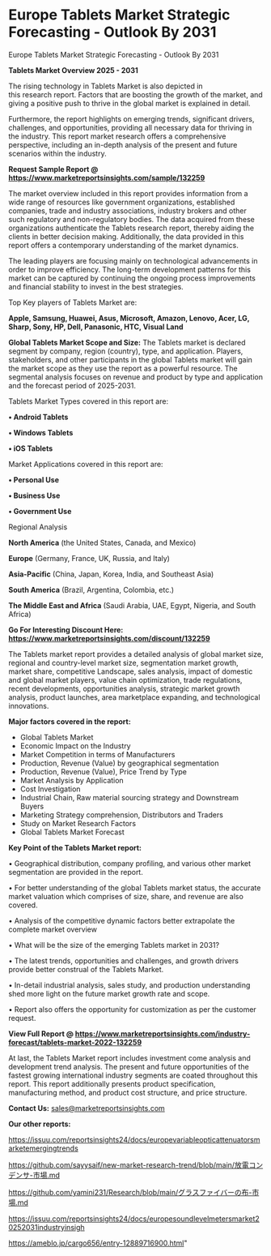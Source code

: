# Europe Tablets Market Strategic Forecasting - Outlook By 2031
Europe Tablets Market Strategic Forecasting - Outlook By 2031

<Strong> Tablets Market Overview 2025 - 2031</strong>

The rising technology in Tablets Market is also depicted in this research report. Factors that are boosting the growth of the market, and giving a positive push to thrive in the global market is explained in detail.

Furthermore, the report highlights on emerging trends, significant drivers, challenges, and opportunities, providing all necessary data for thriving in the industry. This report market research offers a comprehensive perspective, including an in-depth analysis of the present and future scenarios within the industry.

<strong>Request Sample Report @ <a href=https://www.marketreportsinsights.com/sample/132259>https://www.marketreportsinsights.com/sample/132259</a></strong>

The market overview included in this report provides information from a wide range of resources like government organizations, established companies, trade and industry associations, industry brokers and other such regulatory and non-regulatory bodies. The data acquired from these organizations authenticate the Tablets research report, thereby aiding the clients in better decision making. Additionally, the data provided in this report offers a contemporary understanding of the market dynamics.

The leading players are focusing mainly on technological advancements in order to improve efficiency. The long-term development patterns for this market can be captured by continuing the ongoing process improvements and financial stability to invest in the best strategies.

Top Key players of Tablets Market are:

<strong>Apple, Samsung, Huawei, Asus, Microsoft, Amazon, Lenovo, Acer, LG, Sharp, Sony, HP, Dell, Panasonic, HTC, Visual Land</strong>

<strong><b>Global Tablets Market Scope and Size:</b></strong>
The Tablets market is declared segment by company, region (country), type, and application. Players, stakeholders, and other participants in the global Tablets market will gain the market scope as they use the report as a powerful resource. The segmental analysis focuses on revenue and product by type and application and the forecast period of 2025-2031.

Tablets Market Types covered in this report are:

<strong>• Android Tablets

• Windows Tablets

• iOS Tablets</strong>

Market Applications covered in this report are:

<strong>• Personal Use

• Business Use

• Government Use</strong> 

Regional Analysis

<strong>North America</strong> (the United States, Canada, and Mexico)

<strong>Europe</strong> (Germany, France, UK, Russia, and Italy)

<strong>Asia-Pacific</strong> (China, Japan, Korea, India, and Southeast Asia)

<strong>South America</strong> (Brazil, Argentina, Colombia, etc.)

<strong>The Middle East and Africa</strong> (Saudi Arabia, UAE, Egypt, Nigeria, and South Africa)

<strong>Go For Interesting Discount Here: <a href=https://www.marketreportsinsights.com/discount/132259>https://www.marketreportsinsights.com/discount/132259</a></strong>

The Tablets market report provides a detailed analysis of global market size, regional and country-level market size, segmentation market growth, market share, competitive Landscape, sales analysis, impact of domestic and global market players, value chain optimization, trade regulations, recent developments, opportunities analysis, strategic market growth analysis, product launches, area marketplace expanding, and technological innovations.

<strong><b>Major factors covered in the report:</b></strong>
<ul>
  <li>Global Tablets Market </li>
  <li>Economic Impact on the Industry</li>
  <li>Market Competition in terms of Manufacturers</li>
  <li>Production, Revenue (Value) by geographical segmentation</li>
  <li>Production, Revenue (Value), Price Trend by Type</li>
  <li>Market Analysis by Application</li>
  <li>Cost Investigation</li>
  <li>Industrial Chain, Raw material sourcing strategy and Downstream Buyers</li>
  <li>Marketing Strategy comprehension, Distributors and Traders</li>
  <li>Study on Market Research Factors</li>
  <li>Global Tablets Market Forecast</li>
</ul>

<strong><b>Key Point of the Tablets Market report:</b></strong>

• Geographical distribution, company profiling, and various other market segmentation are provided in the report.

• For better understanding of the global Tablets market status, the accurate market valuation which comprises of size, share, and revenue are also covered.

• Analysis of the competitive dynamic factors better extrapolate the complete market overview

• What will be the size of the emerging Tablets market in 2031?

• The latest trends, opportunities and challenges, and growth drivers provide better construal of the Tablets Market.

• In-detail industrial analysis, sales study, and production understanding shed more light on the future market growth rate and scope.

• Report also offers the opportunity for customization as per the customer request.

<strong><b>View Full Report @ <a href=https://www.marketreportsinsights.com/industry-forecast/tablets-market-2022-132259>https://www.marketreportsinsights.com/industry-forecast/tablets-market-2022-132259</a></b></strong>


At last, the Tablets Market report includes investment come analysis and development trend analysis. The present and future opportunities of the fastest growing international industry segments are coated throughout this report. This report additionally presents product specification, manufacturing method, and product cost structure, and price structure.

<strong>Contact Us:</strong>
sales@marketreportsinsights.com

<strong>Our other reports:</strong>

<a href=https://issuu.com/reportsinsights24/docs/europevariableopticattenuatorsmarketemergingtrends>https://issuu.com/reportsinsights24/docs/europevariableopticattenuatorsmarketemergingtrends</a>

<a href=https://github.com/sayysaif/new-market-research-trend/blob/main/放電コンデンサ-市場.md>https://github.com/sayysaif/new-market-research-trend/blob/main/放電コンデンサ-市場.md</a>

<a href=https://github.com/yamini231/Research/blob/main/グラスファイバーの布-市場.md>https://github.com/yamini231/Research/blob/main/グラスファイバーの布-市場.md</a>

<a href=https://issuu.com/reportsinsights24/docs/europesoundlevelmetersmarket20252031industryinsigh>https://issuu.com/reportsinsights24/docs/europesoundlevelmetersmarket20252031industryinsigh</a>

<a href=https://ameblo.jp/cargo656/entry-12889716900.html>https://ameblo.jp/cargo656/entry-12889716900.html</a>"

